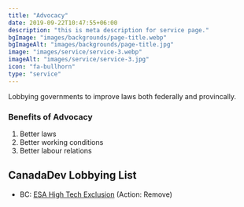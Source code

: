 ```yaml
---
title: "Advocacy"
date: 2019-09-22T10:47:55+06:00
description: "this is meta description for service page."
bgImage: "images/backgrounds/page-title.webp"
bgImageAlt: "images/backgrounds/page-title.jpg"
image: "images/service/service-3.webp"
imageAlt: "images/service/service-3.jpg"
icon: "fa-bullhorn"
type: "service"
---
```


Lobbying governments to improve laws both federally and provincally.

### Benefits of Advocacy

1. Better laws
2. Better working conditions
3. Better labour relations

## CanadaDev Lobbying List

- BC: [ESA High Tech Exclusion](https://www2.gov.bc.ca/gov/content/employment-business/employment-standards-advice/employment-standards/forms-resources/igm/esr-part-7-section-37-8) (Action: Remove)
